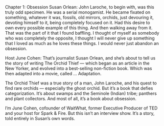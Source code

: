 Chapter 1: Obsession
Susan Orlean: John Laroche, to begin with, was this truly odd specimen. He was a serial monogamist. He became fixated on something, whatever it was, fossils, old mirrors, orchids, just devouring it, devoting himself to it, being completely focused on it. Had this desire to own every possible example of this thing. And then walking away from it. That was the part of it that I found baffling. I thought of myself as somebody who was completely the opposite, I thought I will never give up something that I loved as much as he loves these things. I would never just abandon an obsession.

Host June Cohen: That’s journalist Susan Orlean, and she’s about to tell us the story of writing The Orchid Thief — which began as an article in the New Yorker, and evolved into a best-selling non-fiction book. Which was then adapted into a movie, called … Adaptation.

The Orchid Thief was a true story of a man, John Laroche, and his quest to find rare orchids — especially the ghost orchid. But it’s a book that defies categorization. It’s about swamps and the Seminole (Indian) tribe; panthers and plant collectors. And most of all, it’s a book about obsession. 

I’m June Cohen, cofounder of WaitWhat, former Executive Producer of TED and your host for Spark & Fire. But this isn’t an interview show. It’s a story, told entirely in Susan’s own words.
